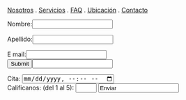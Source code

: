 [Nosotros](./nosotros.md) . [Servicios](./servicios.md) . [FAQ](FAQ.md) . [Ubicación](ubicacion.md) . [Contacto](./contacto.md)


<form action="https://formspree.io/f/xlezwboy" method="post">
 
  Nombre:<input type="text" name="nombre"><br> 
  
  Apellido:<input type="text" id="lname"> </label><br>
  
  E mail:<input type="text" name="email"><br> 
  <input type="submit"><input type="email">
</form>
  Cita: <input type="datetime-local">
  
 <form action="/action_page.php">
  <label for="quantity"> Calificanos: (del 1 al 5):</label>
  <input type="number" id="quantity" name="quantity" min="1" max="5">
  <input type="Enviar"value="Enviar">
</form></body></html>


 








